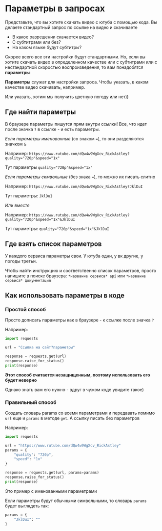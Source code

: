 # Параметры в запросах

Представьте, что вы хотите скачать видео с ютуба с помощью кода. Вы делаете стандартный запрос по ссылке на видео и скачиваете

- В какое разрешении скачается видео? 
- С субтитрами или без? 
- На каком языке будут субтитры?

Скорее всего все эти настройки будут стандартными. Но, если вы хотите скачать видео в определенном качестве или с субтитрами или с нестандартной скоростью воспроизведения,
то вам понадобятся **параметры**

**Параметры** служат для настройки запроса. Чтобы указать, в каком качестве видео скачивать, например.

Или указать, хотим мы получить цветную погоду или нет))

## Где найти параметры
В браузере параметры пишутся прям внутри ссылки! Все, что идет после значка `?` в ссылке - и есть параметры. 

*Если параметры именованные* (со знаком `=`), то они разделяются значком `&`

Например: `https://www.rutube.com/dQw4w9WgXcv_RickAstley?quality="720p"&speed="1x"`

Тут параметры `quality="720p"&speed="1x"`

*Если параметры символьные* (без знака `=`), то можно их писать слитно

Например: `https://www.rutube.com/dQw4w9WgXcv_RickAstley?JklDuI`

Тут параметры: `JklDuI`

*Или вместе*

Например: `https://www.rutube.com/dQw4w9WgXcv_RickAstley?quality="720p"&speed="1x"&JklDuI`

Тут параметры: `quality="720p"&speed="1x"&JklDuI`

## Где взять список параметров
У каждого сервиса параметры свои. У ютуба одни, у вк другие, у погоды третьи. 

Чтобы найти инструкцию и соответственно список параметров, просто напишите в поиске браузера: `*название сервиса* api` или `*название сервиса* документация`

##  Как использовать параметры в коде
### Простой способ
Просто дописать параметры как в браузере - к ссылке после значка `?`

Например: 
```python
import requests

url = "Ссылка на сайт?параметры"

response = requests.get(url)
response.raise_for_status()
print(response)
```
**Этот способ считается незащищенным, поэтому использовать его будет неверно**

Однако знать вам его нужно - вдруг в чужом коде увидите такое)
### Правильный способ
Создать словарь params со всеми параметрами и передавать помимо `url` еще и `params` в методе `get`. А ссылку писать без параметров

Например:
```python
import requests

url = "https://www.rutube.com/dQw4w9WgXcv_RickAstley"
params = {
    "quality": "720p",
    "speed": "1x"
}

response = requests.get(url, params=params)
response.raise_for_status()
print(response)
```
Это пример с именованными параметрами

Если параметры будут обычными символьными, то словарь `params` будет выглядеть так:

```python
params = {
    "JklDuI": ""
}
```




